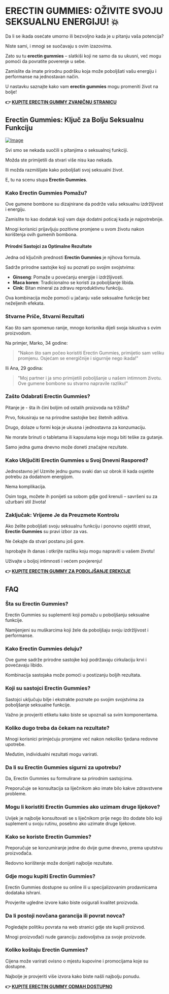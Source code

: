 # ERECTIN GUMMIES: OŽIVITE SVOJU SEKSUALNU ENERGIJU! 💥

Da li se ikada osećate umorno ili bezvoljno kada je u pitanju vaša potencija?  

Niste sami, i mnogi se suočavaju s ovim izazovima.  

Zato su tu **erectin gummies** – slatkiši koji ne samo da su ukusni, već mogu pomoći da povratite poverenje u sebe.  

Zamislite da imate prirodnu podršku koja može poboljšati vašu energiju i performanse na jednostavan način.  

U nastavku saznajte kako vam **erectin gummies** mogu promeniti život na bolje!



**👉 [KUPITE ERECTIN GUMMY ZVANIČNU STRANICU](https://gchaffi.com/vmCUDA1H)**

## Erectin Gummies: Ključ za Bolju Seksualnu Funkciju

[![Image](https://www2.sellhealth.com/262/erectin-male-enhancement-gummies-logo.jpg)](https://gchaffi.com/vmCUDA1H)

Svi smo se nekada suočili s pitanjima o seksualnoj funkciji. 

Možda ste primijetili da stvari više nisu kao nekada. 

Ili možda razmišljate kako poboljšati svoj seksualni život.

E, tu na scenu stupa **Erectin Gummies**.

### Kako Erectin Gummies Pomažu?

Ove gumene bombone su dizajnirane da podrže vašu seksualnu izdržljivost i energiju. 

Zamislite to kao dodatak koji vam daje dodatni poticaj kada je najpotrebnije.

Mnogi korisnici prijavljuju pozitivne promjene u svom životu nakon korištenja ovih gumenih bombona.

#### Prirodni Sastojci za Optimalne Rezultate

Jedna od ključnih prednosti **Erectin Gummies** je njihova formula. 

Sadrže prirodne sastojke koji su poznati po svojim svojstvima:

- **Ginseng**: Pomaže u povećanju energije i izdržljivosti.
- **Maca koren**: Tradicionalno se koristi za poboljšanje libida.
- **Cink**: Bitan mineral za zdravu reproduktivnu funkciju.

Ova kombinacija može pomoći u jačanju vaše seksualne funkcije bez neželjenih efekata.

### Stvarne Priče, Stvarni Rezultati

Kao što sam spomenuo ranije, mnogo korisnika dijeli svoja iskustva s ovim proizvodom. 

Na primjer, Marko, 34 godine:

> "Nakon što sam počeo koristiti Erectin Gummies, primijetio sam veliku promjenu. 
> Osjećam se energičnije i sigurnije nego ikada!"

Ili Ana, 29 godina:

> "Moj partner i ja smo primijetili poboljšanje u našem intimnom životu. 
> Ove gumene bombone su stvarno napravile razliku!"

### Zašto Odabrati Erectin Gummies?

Pitanje je - šta ih čini boljim od ostalih proizvoda na tržištu? 

Prvo, fokusiraju se na prirodne sastojke bez štetnih aditiva. 

Drugo, dolaze u formi koja je ukusna i jednostavna za konzumaciju.

Ne morate brinuti o tabletama ili kapsulama koje mogu biti teške za gutanje.

Samo jedna guma dnevno može doneti značajne rezultate.

### Kako Uključiti Erectin Gummies u Svoj Dnevni Raspored?

Jednostavno je! Uzmite jednu gumu svaki dan uz obrok ili kada osjetite potrebu za dodatnom energijom.

Nema komplikacija.

Osim toga, možete ih ponijeti sa sobom gdje god krenuli – savršeni su za užurbani stil života!

### Zaključak: Vrijeme Je da Preuzmete Kontrolu

Ako želite poboljšati svoju seksualnu funkciju i ponovno osjetiti strast, **Erectin Gummies** su pravi izbor za vas. 

Ne čekajte da stvari postanu još gore. 

Isprobajte ih danas i otkrijte razliku koju mogu napraviti u vašem životu!

Uživajte u boljoj intimnosti i većem povjerenju!



**👉 [KUPITE ERECTIN GUMMY ZA POBOLJŠANJE EREKCIJE](https://gchaffi.com/vmCUDA1H)**

## FAQ

### Šta su Erectin Gummies?

Erectin Gummies su suplementi koji pomažu u poboljšanju seksualne funkcije. 

Namijenjeni su muškarcima koji žele da poboljšaju svoju izdržljivost i performanse.

### Kako Erectin Gummies deluju?

Ove gume sadrže prirodne sastojke koji podržavaju cirkulaciju krvi i povećavaju libido. 

Kombinacija sastojaka može pomoći u postizanju boljih rezultata.

### Koji su sastojci Erectin Gummies?

Sastojci uključuju bilje i ekstrakte poznate po svojim svojstvima za poboljšanje seksualne funkcije. 

Važno je provjeriti etiketu kako biste se upoznali sa svim komponentama.

### Koliko dugo treba da čekam na rezultate?

Mnogi korisnici primjećuju promjene već nakon nekoliko tjedana redovne upotrebe. 

Međutim, individualni rezultati mogu varirati.

### Da li su Erectin Gummies sigurni za upotrebu?

Da, Erectin Gummies su formulirane sa prirodnim sastojcima. 

Preporučuje se konsultacija sa liječnikom ako imate bilo kakve zdravstvene probleme.

### Mogu li koristiti Erectin Gummies ako uzimam druge lijekove?

Uvijek je najbolje konsultovati se s liječnikom prije nego što dodate bilo koji suplement u svoju rutinu, posebno ako uzimate druge lijekove.

### Kako se koriste Erectin Gummies?

Preporučuje se konzumiranje jedne do dvije gume dnevno, prema uputstvu proizvođača. 

Redovno korištenje može donijeti najbolje rezultate.

### Gdje mogu kupiti Erectin Gummies?

Erectin Gummies dostupne su online ili u specijalizovanim prodavnicama dodataka ishrani. 

Provjerite ugledne izvore kako biste osigurali kvalitet proizvoda.

### Da li postoji novčana garancija ili povrat novca?

Pogledajte politiku povrata na web stranici gdje ste kupili proizvod. 

Mnogi proizvođači nude garanciju zadovoljstva za svoje proizvode.

### Koliko koštaju Erectin Gummies?  

Cijena može varirati ovisno o mjestu kupovine i promocijama koje su dostupne.  

Najbolje je provjeriti više izvora kako biste našli najbolju ponudu.



**👉 [KUPITE ERECTIN GUMMY ODMAH DOSTUPNO](https://gchaffi.com/vmCUDA1H)**